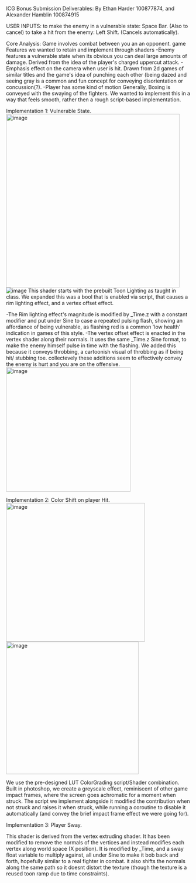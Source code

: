ICG Bonus Submission Deliverables: By Ethan Harder 100877874, and Alexander Hamblin 100874915

USER INPUTS:
to make the enemy in a vulnerable state: Space Bar. (Also to cancel)
to take a hit from the enemy: Left Shift. (Cancels automatically).


Core Analysis: Game involves combat between you an an opponent.
game Features we wanted to retain and implement through shaders
  -Enemy features a vulnerable state when its obvious you can deal large amounts of damage.
Derived from the idea of the player's charged uppercut attack.
  -Emphasis effect on the camera when user is hit.
Drawn from 2d games of similar titles and the game's idea of punching each other (being dazed and seeing gray is a common and fun concept for conveying disorientation or concussion(?).
  -Player has some kind of motion
Generally, Boxing is conveyed with the swaying of the fighters. We wanted to implement this in a way that feels smooth, rather then a rough script-based implementation.




Implementation 1: Vulnerable State.
<img width="474" alt="image" src="https://github.com/user-attachments/assets/d858c4b6-1780-4869-b29d-022996c84553">
![image](https://github.com/user-attachments/assets/e2fd663e-f3f7-4474-b512-eb3784215b34)
This shader starts with the prebuilt Toon Lighting as taught in class. We expanded this was a bool that is enabled via script, that causes a rim lighting effect, and a vertex offset effect.

  -The Rim lighting effect's magnitude is modified by _Time.z with a constant modifier and put under Sine to case a repeated pulsing flash, showing an affordance of being vulnerable, as flashing red is a common 'low health' indication in games of this style.
  -The vertex offset effect is enacted in the vertex shader along their normals. It uses the same _Time.z Sine format, to make the enemy himself pulse in time with the flashing. We added this because it conveys throbbing, a cartoonish visual of throbbing as if being hit/ stubbing toe. collectevely these additions seem to effectively convey the enemy is hurt and you are on the offensive.
<img width="340" alt="image" src="https://github.com/user-attachments/assets/2bf33056-7444-4c25-8090-460a69e8616b">

Implementation 2: Color Shift on player Hit.
<img width="379" alt="image" src="https://github.com/user-attachments/assets/e9a9585a-0b49-4524-a390-7aff58a0c492">
<img width="362" alt="image" src="https://github.com/user-attachments/assets/afad35c8-c58f-41b6-97c2-a79515a65718">

We use the pre-designed LUT ColorGrading script/Shader combination. Built in photoshop, we create a greyscale effect, reminiscent of other game impact frames, where the screen goes achromatic for a moment when struck. The script we implement alongside it modified the contribution when not struck and raises it when struck, while running a coroutine to disable it automatically (and convey the brief impact frame effect we were going for).

Implementation 3: Player Sway.

This shader is derived from the vertex extruding shader. It has been modified to remove the normals of the vertices and instead modifies each vertex along world space (X position). It is modified by _Time, and a sway float variable to multiply against, all under Sine to make it bob back and forth, hopefully similar to a real fighter in combat. it also shifts the normals along the same path so it doesnt distort the texture (though the texture is a reused toon ramp due to time constraints).
  
